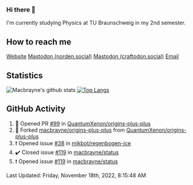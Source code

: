 ### Hi there 👋
I'm currently studying Physics at TU Braunschweig in my 2nd semester.

## How to reach me
[Website](https://florentin-schleuss.de)
<a rel="me" href="https://norden.social/@florentin">Mastodon (norden.social)</a>
<a rel="me" href="https://craftodon.social/@frodolon">Mastodon (craftodon.social)</a>
[Email](mailto:hello@macbrayne.de)

## Statistics
![Macbrayne's github stats](https://github-readme-stats.vercel.app/api?username=macbrayne&count_private=true&show_icons=true&hide_rank=true&custom_title=macbrayne's%20GitHub%20Stats)
[![Top Langs](https://github-readme-stats.vercel.app/api/top-langs/?username=macbrayne&exclude_repo=liftron&layout=compact)](https://github.com/anuraghazra/github-readme-stats)
## GitHub Activity

<!--RECENT_ACTIVITY:start-->
1. 💪 Opened PR [#99](https://github.com/QuantumXenon/origins-plus-plus/pull/99) in [QuantumXenon/origins-plus-plus](https://github.com/QuantumXenon/origins-plus-plus)
2. 🔱 Forked [macbrayne/origins-plus-plus](https://github.com/macbrayne/origins-plus-plus) from [QuantumXenon/origins-plus-plus](https://github.com/QuantumXenon/origins-plus-plus)
3. ❗️ Opened issue [#38](https://github.com/mikbot/regenbogen-ice/issues/38) in [mikbot/regenbogen-ice](https://github.com/mikbot/regenbogen-ice)
4. ✔️ Closed issue [#119](https://github.com/macbrayne/status/issues/119) in [macbrayne/status](https://github.com/macbrayne/status)
5. ❗️ Opened issue [#119](https://github.com/macbrayne/status/issues/119) in [macbrayne/status](https://github.com/macbrayne/status)
<!--RECENT_ACTIVITY:end-->

<!--RECENT_ACTIVITY:last_update-->
Last Updated: Friday, November 18th, 2022, 8:15:48 AM
<!--RECENT_ACTIVITY:last_update_end-->


<!--
**macbrayne/macbrayne** is a ✨ _special_ ✨ repository because its `README.md` (this file) appears on your GitHub profile.

Here are some ideas to get you started:

- 🔭 I’m currently working on ...
- 🌱 I’m currently learning ...
- 👯 I’m looking to collaborate on ...
- 🤔 I’m looking for help with ...
- 💬 Ask me about ...
- 📫 How to reach me: ...
- 😄 Pronouns: ...
- ⚡ Fun fact: ...
-->
